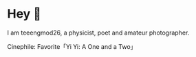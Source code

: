 # Hey 🌴

I am teeengmod26, a physicist, poet and amateur photographer.

Cinephile: Favorite「Yi Yi: A One and a Two」
